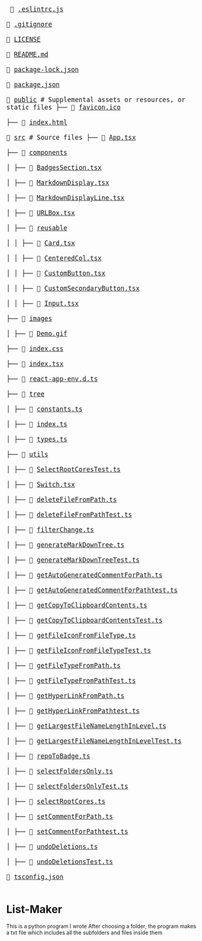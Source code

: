 <big><pre>
📜 [.eslintrc.js](./.eslintrc.js)       
📄 [.gitignore](./.gitignore)         
📂 [LICENSE](./LICENSE)            
📄 [README.md](./README.md)          
📄 [package-lock.json](./package-lock.json)  
📄 [package.json](./package.json)       
📂 [public](./public)             # Supplemental assets or resources, or static files
├── 📄 [favicon.ico](./public/favicon.ico)  
├── 📄 [index.html](./public/index.html)   
📂 [src](./src)                # Source files
├── 📄 [App.tsx](./src/App.tsx)             
├── 📂 [components](./src/components)          
│   ├── 📄 [BadgesSection.tsx](./src/components/BadgesSection.tsx)        
│   ├── 📄 [MarkdownDisplay.tsx](./src/components/MarkdownDisplay.tsx)      
│   ├── 📄 [MarkdownDisplayLine.tsx](./src/components/MarkdownDisplayLine.tsx)  
│   ├── 📄 [URLBox.tsx](./src/components/URLBox.tsx)               
│   ├── 📂 [reusable](./src/components/reusable)                 
│   │   ├── 📄 [Card.tsx](./src/components/reusable/Card.tsx)                   
│   │   ├── 📄 [CenteredCol.tsx](./src/components/reusable/CenteredCol.tsx)            
│   │   ├── 📄 [CustomButton.tsx](./src/components/reusable/CustomButton.tsx)           
│   │   ├── 📄 [CustomSecondaryButton.tsx](./src/components/reusable/CustomSecondaryButton.tsx)  
│   │   ├── 📄 [Input.tsx](./src/components/reusable/Input.tsx)                  
├── 📂 [images](./src/images)              
│   ├── 📄 [Demo.gif](./src/images/Demo.gif)  
├── 📄 [index.css](./src/index.css)           
├── 📄 [index.tsx](./src/index.tsx)           
├── 📜 [react-app-env.d.ts](./src/react-app-env.d.ts)  
├── 📂 [tree](./src/tree)                
│   ├── 📄 [constants.ts](./src/tree/constants.ts)  
│   ├── 📄 [index.ts](./src/tree/index.ts)      
│   ├── 📄 [types.ts](./src/tree/types.ts)      
├── 📂 [utils](./src/utils)               
│   ├── 📄 [SelectRootCoresTest.ts](./src/utils/SelectRootCoresTest.ts)                  
│   ├── 📄 [Switch.tsx](./src/utils/Switch.tsx)                              
│   ├── 📄 [deleteFileFromPath.ts](./src/utils/deleteFileFromPath.ts)                   
│   ├── 📄 [deleteFileFromPathTest.ts](./src/utils/deleteFileFromPathTest.ts)               
│   ├── 📄 [filterChange.ts](./src/utils/filterChange.ts)                         
│   ├── 📄 [generateMarkDownTree.ts](./src/utils/generateMarkDownTree.ts)                 
│   ├── 📄 [generateMarkDownTreeTest.ts](./src/utils/generateMarkDownTreeTest.ts)             
│   ├── 📄 [getAutoGeneratedCommentForPath.ts](./src/utils/getAutoGeneratedCommentForPath.ts)       
│   ├── 📄 [getAutoGeneratedCommentForPathtest.ts](./src/utils/getAutoGeneratedCommentForPathtest.ts)   
│   ├── 📄 [getCopyToClipboardContents.ts](./src/utils/getCopyToClipboardContents.ts)           
│   ├── 📄 [getCopyToClipboardContentsTest.ts](./src/utils/getCopyToClipboardContentsTest.ts)       
│   ├── 📄 [getFileIconFromFileType.ts](./src/utils/getFileIconFromFileType.ts)              
│   ├── 📄 [getFileIconFromFileTypeTest.ts](./src/utils/getFileIconFromFileTypeTest.ts)          
│   ├── 📄 [getFileTypeFromPath.ts](./src/utils/getFileTypeFromPath.ts)                  
│   ├── 📄 [getFileTypeFromPathTest.ts](./src/utils/getFileTypeFromPathTest.ts)              
│   ├── 📄 [getHyperLinkFromPath.ts](./src/utils/getHyperLinkFromPath.ts)                 
│   ├── 📄 [getHyperLinkFromPathtest.ts](./src/utils/getHyperLinkFromPathtest.ts)             
│   ├── 📄 [getLargestFileNameLengthInLevel.ts](./src/utils/getLargestFileNameLengthInLevel.ts)      
│   ├── 📄 [getLargestFileNameLengthInLevelTest.ts](./src/utils/getLargestFileNameLengthInLevelTest.ts)  
│   ├── 📄 [repoToBadge.ts](./src/utils/repoToBadge.ts)                          
│   ├── 📄 [selectFoldersOnly.ts](./src/utils/selectFoldersOnly.ts)                    
│   ├── 📄 [selectFoldersOnlyTest.ts](./src/utils/selectFoldersOnlyTest.ts)                
│   ├── 📄 [selectRootCores.ts](./src/utils/selectRootCores.ts)                      
│   ├── 📄 [setCommentForPath.ts](./src/utils/setCommentForPath.ts)                    
│   ├── 📄 [setCommentForPathtest.ts](./src/utils/setCommentForPathtest.ts)                
│   ├── 📄 [undoDeletions.ts](./src/utils/undoDeletions.ts)                        
│   ├── 📄 [undoDeletionsTest.ts](./src/utils/undoDeletionsTest.ts)                    
📄 [tsconfig.json](./tsconfig.json)      
</pre></big>

# List-Maker
This is a python program I wrote
After choosing a folder, the program makes a txt file which includes all the subfolders and files inside them
